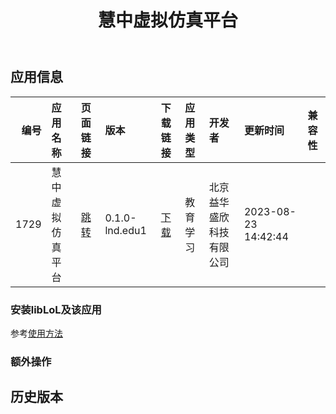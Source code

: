 ﻿---
id: 1729
title: 慧中虚拟仿真平台
toc: true
weight: 1729
---

## 应用信息 
|   编号 | 应用名称     | 页面链接                                        | 版本             | 下载链接                                                                                   | 应用类型   | 开发者          | 更新时间                | 兼容性   |
|-----:|:---------|:--------------------------------------------|:---------------|:---------------------------------------------------------------------------------------|:-------|:-------------|:--------------------|:------|
| 1729 | 慧中虚拟仿真平台 | [跳转](http://app.loongapps.cn/#/detail/1729) | 0.1.0-lnd.edu1 | [下载](http://113.24.212.22:8090/upload/file/hzclassroom_0.1.0-lnd.edu1_loongarch64.deb) | 教育学习   | 北京益华盛欣科技有限公司 | 2023-08-23 14:42:44 |       |
### 安装libLoL及该应用 
参考[使用方法](/docs/usage) 
### 额外操作 


## 历史版本 
 